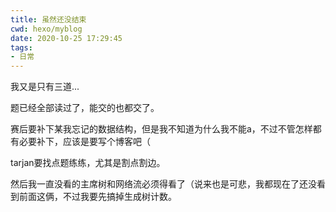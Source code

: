 ```yaml
---
title: 虽然还没结束
cwd: hexo/myblog
date: 2020-10-25 17:29:45
tags:
- 日常
---
```


我又是只有三道...

题已经全部读过了，能交的也都交了。

赛后要补下某我忘记的数据结构，但是我不知道为什么我不能a，不过不管怎样都有必要补下，应该是要写个博客吧（

tarjan要找点题练练，尤其是割点割边。

然后我一直没看的主席树和网络流必须得看了（说来也是可悲，我都现在了还没看到前面这俩，不过我要先搞掉生成树计数。

